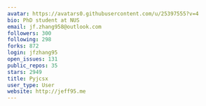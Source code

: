 ```yaml
---
avatar: https://avatars0.githubusercontent.com/u/25397555?v=4
bio: PhD student at NUS
email: jf.zhang958@outlook.com
followers: 300
following: 298
forks: 872
login: jfzhang95
open_issues: 131
public_repos: 35
stars: 2949
title: Pyjcsx
user_type: User
website: http://jeff95.me
---
```

